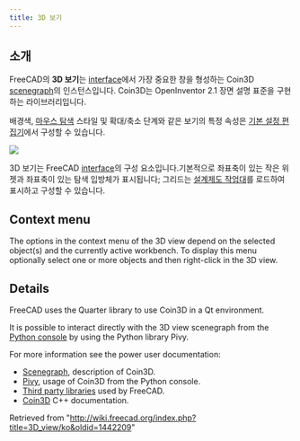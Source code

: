 ```yaml
---
title: 3D 보기
---
```

## 소개

FreeCAD의 **3D 보기**는 [interface](/Interface "Interface")에서 가장 중요한 창을 형성하는 Coin3D [scenegraph](/Scenegraph "Scenegraph")의 인스턴스입니다. Coin3D는 OpenInventor 2.1 장면 설명 표준을 구현하는 라이브러리입니다.

배경색, [마우스 탐색](/Mouse_navigation/ko "Mouse navigation/ko") 스타일 및 확대/축소 단계와 같은 보기의 특정 속성은 [기본 설정 편집기](/Preferences_Editor/ko "Preferences Editor/ko")에서 구성할 수 있습니다.

![](/images/FreeCAD_3D_view.png)

3D 보기는 FreeCAD [interface](/Interface "Interface")의 구성 요소입니다.기본적으로 좌표축이 있는 작은 위젯과 좌표축이 있는 탐색 입방체가 표시됩니다; 그리드는 [설계제도 작업대](/Draft_Workbench/ko "Draft Workbench/ko")를 로드하여 표시하고 구성할 수 있습니다.

## Context menu

The options in the context menu of the 3D view depend on the selected object(s) and the currently active workbench. To display this menu optionally select one or more objects and then right-click in the 3D view.

## Details

FreeCAD uses the Quarter library to use Coin3D in a Qt environment.

It is possible to interact directly with the 3D view scenegraph from the [Python console](/Python_console "Python console") by using the Python library Pivy.

For more information see the power user documentation:

* [Scenegraph](/Scenegraph "Scenegraph"), description of Coin3D.
* [Pivy](/Pivy "Pivy"), usage of Coin3D from the Python console.
* [Third party libraries](/Third_Party_Libraries "Third Party Libraries") used by FreeCAD.
* [Coin3D](https://grey.colorado.edu/coin3d/index.html) C++ documentation.

Retrieved from "<http://wiki.freecad.org/index.php?title=3D_view/ko&oldid=1442209>"